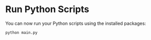 # Run Python Scripts
You can now run your Python scripts using the installed packages:
```
python main.py
```
